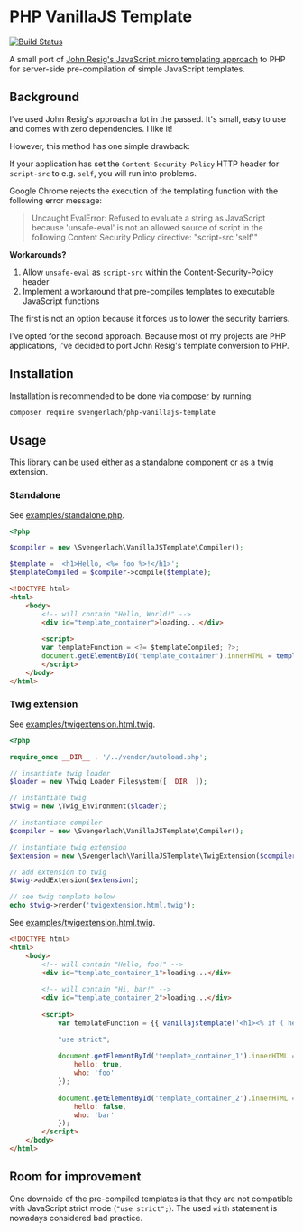 # PHP VanillaJS Template

[![Build Status](https://travis-ci.org/svengerlach/php-vanillajs-template.svg?branch=master)](https://travis-ci.org/svengerlach/php-vanillajs-template)

A small port of [John Resig's JavaScript micro templating approach](http://ejohn.org/blog/javascript-micro-templating/) to PHP for server-side pre-compilation of simple JavaScript templates.

## Background

I've used John Resig's approach a lot in the passed. It's small, easy to use and comes with zero dependencies. I like it!

However, this method has one simple drawback: 

If your application has set the `Content-Security-Policy` HTTP header for `script-src` to e.g. `self`, you will run into problems. 

Google Chrome rejects the execution of the templating function with the following error message: 

> Uncaught EvalError: Refused to evaluate a string as JavaScript because 'unsafe-eval' is not an allowed source of script in the following Content Security Policy directive: "script-src 'self'"

**Workarounds?** 

1. Allow `unsafe-eval` as `script-src` within the Content-Security-Policy header
2. Implement a workaround that pre-compiles templates to executable JavaScript functions

The first is not an option because it forces us to lower the security barriers. 

I've opted for the second approach. Because most of my projects are PHP applications, I've decided to port John Resig's template conversion to PHP.

## Installation

Installation is recommended to be done via [composer](https://getcomposer.org/) by running: 

```sh
composer require svengerlach/php-vanillajs-template
```

## Usage

This library can be used either as a standalone component or as a [twig](http://twig.sensiolabs.org/) extension.

### Standalone

See [examples/standalone.php](examples/standalone.php).

```php
<?php

$compiler = new \Svengerlach\VanillaJSTemplate\Compiler();

$template = '<h1>Hello, <%= foo %>!</h1>';
$templateCompiled = $compiler->compile($template);
```

```html
<!DOCTYPE html>
<html>
    <body>
        <!-- will contain "Hello, World!" -->
        <div id="template_container">loading...</div>
        
        <script>
        var templateFunction = <?= $templateCompiled; ?>;
        document.getElementById('template_container').innerHTML = templateFunction({ foo: 'World' });
        </script>
    </body>
</html>
```

### Twig extension

See [examples/twigextension.html.twig](examples/twigextension.php).

```php
<?php

require_once __DIR__ . '/../vendor/autoload.php';

// insantiate twig loader
$loader = new \Twig_Loader_Filesystem([__DIR__]);

// instantiate twig
$twig = new \Twig_Environment($loader);

// instantiate compiler
$compiler = new \Svengerlach\VanillaJSTemplate\Compiler();

// instantiate twig extension
$extension = new \Svengerlach\VanillaJSTemplate\TwigExtension($compiler);

// add extension to twig
$twig->addExtension($extension);

// see twig template below
echo $twig->render('twigextension.html.twig');
```

See [examples/twigextension.html.twig](examples/twigextension.html.twig).

```html
<!DOCTYPE html>
<html>
    <body>
        <!-- will contain "Hello, foo!" -->
        <div id="template_container_1">loading...</div>
        
        <!-- will contain "Hi, bar!" -->
        <div id="template_container_2">loading...</div>
        
        <script>
            var templateFunction = {{ vanillajstemplate('<h1><% if ( hello === true ) { %>Hello, <% } else { %>Hi, <% } %><%= who %>!</h1>') }};

            "use strict";
            
            document.getElementById('template_container_1').innerHTML = templateFunction({ 
                hello: true, 
                who: 'foo' 
            });
            
            document.getElementById('template_container_2').innerHTML = templateFunction({ 
                hello: false, 
                who: 'bar' 
            });
        </script>
    </body>
</html>

```

## Room for improvement

One downside of the pre-compiled templates is that they are not compatible with JavaScript strict mode (`"use strict";`). The used `with` statement is nowadays considered bad practice. 